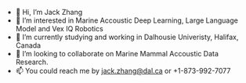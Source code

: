 - 👋 Hi, I’m Jack Zhang
- 👀 I’m interested in Marine Accoustic Deep Learning, Large Language Model and Vex IQ Robotics
- 🌱 I’m currently studying and working in Dalhousie Univeristy, Halifax, Canada
- 💞️ I’m looking to collaborate on Marine Mammal Accoustic Data Research.
- 📫 You could reach me by jack.zhang@dal.ca or +1-873-992-7077 

<!---
jackzhang2000/jackzhang2000 is a ✨ special ✨ repository because its `README.md` (this file) appears on your GitHub profile.
You can click the Preview link to take a look at your changes.
--->
